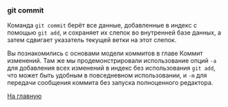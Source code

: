### git commit
Команда `git commit` берёт все данные, добавленные в индекс с помощью `git add`, и сохраняет их слепок во внутренней базе данных, а затем сдвигает указатель текущей ветки на этот слепок.

Вы познакомились с основами модели коммитов в главе Коммит изменений. Там же мы продемонстрировали использование опций `-a` для добавления всех изменений в индекс без использования `git add`, что может быть удобным в повседневном использовании, и `-m` для передачи сообщения коммита без запуска полноценного редактора.

[На главную](./readme.md)